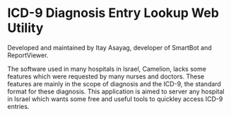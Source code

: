 ﻿# ICD-9 Diagnosis Entry Lookup Web Utility
Developed and maintained by Itay Asayag, developer of SmartBot and ReportViewer.

The software used in many hospitals in Israel, Camelion, lacks some features which were requested
by many nurses and doctors.
These features are mainly in the scope of diagnosis and the ICD-9, the standard format for these diagnosis.
This application is aimed to server any hospital in Israel which wants some free and useful tools to
quickley access ICD-9 entries.
